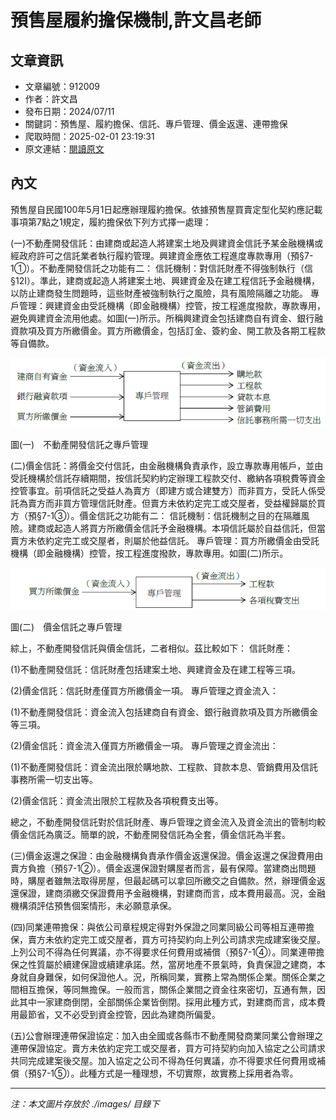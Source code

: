 # 預售屋履約擔保機制,許文昌老師

## 文章資訊
- 文章編號：912009
- 作者：許文昌
- 發布日期：2024/07/11
- 關鍵詞：預售屋、履約擔保、信託、專戶管理、價金返還、連帶擔保
- 爬取時間：2025-02-01 23:19:31
- 原文連結：[閱讀原文](https://real-estate.get.com.tw/Columns/detail.aspx?no=912009)

## 內文


預售屋自民國100年5月1日起應辦理履約擔保。依據預售屋買賣定型化契約應記載事項第7點之1規定，履約擔保依下列方式擇一處理：


(一)不動產開發信託：由建商或起造人將建案土地及興建資金信託予某金融機構或經政府許可之信託業者執行履約管理。興建資金應依工程進度專款專用（預§7-1①）。不動產開發信託之功能有二：
信託機制：對信託財產不得強制執行（信§12I）。準此，建商或起造人將建案土地、興建資金及在建工程信託予金融機構，以防止建商發生問題時，這些財產被強制執行之風險，具有風險隔離之功能。
專戶管理：興建資金由受託機構（即金融機構）控管，按工程進度撥款，專款專用，避免興建資金流用他處。如圖(一)所示。所稱興建資金包括建商自有資金、銀行融資款項及買方所繳價金。買方所繳價金，包括訂金、簽約金、開工款及各期工程款等自備款。



![圖片](./images/912009_7d2ad624eb6673c98ce1d08c675a7900.png)



圖(一)　不動產開發信託之專戶管理


(二)價金信託：將價金交付信託，由金融機構負責承作，設立專款專用帳戶，並由受託機構於信託存續期間，按信託契約約定辦理工程款交付、繳納各項稅費等資金控管事宜。前項信託之受益人為賣方（即建方或合建雙方）而非買方，受託人係受託為賣方而非買方管理信託財產。但賣方未依約定完工或交屋者，受益權歸屬於買方（預§7-1③）。價金信託之功能有二：
信託機制：信託機制之目的在隔離風險。建商或起造人將買方所繳價金信託予金融機構。本項信託屬於自益信託，但當賣方未依約定完工或交屋者，則屬於他益信託。
專戶管理：買方所繳價金由受託機構（即金融機構）控管，按工程進度撥款，專款專用。如圖(二)所示。



![圖片](./images/912009_6d337b32dd3e8956afa9bf5fa2e6144a.png)



圖(二)　價金信託之專戶管理


綜上，不動產開發信託與價金信託，二者相似。茲比較如下：
信託財產：


(1)不動產開發信託：信託財產包括建案土地、興建資金及在建工程等三項。


(2)價金信託：信託財產僅買方所繳價金一項。
專戶管理之資金流入：


(1)不動產開發信託：資金流入包括建商自有資金、銀行融資款項及買方所繳價金等三項。


(2)價金信託：資金流入僅買方所繳價金一項。
專戶管理之資金流出：


(1)不動產開發信託：資金流出限於購地款、工程款、貸款本息、管銷費用及信託事務所需一切支出等。


(2)價金信託：資金流出限於工程款及各項稅費支出等。


總之，不動產開發信託對於信託財產、專戶管理之資金流入及資金流出的管制均較價金信託為廣泛。簡單的說，不動產開發信託為全套，價金信託為半套。


(三)價金返還之保證：由金融機構負責承作價金返還保證。價金返還之保證費用由賣方負擔（預§7-1②）。價金返還保證對購屋者而言，最有保障。當建商出問題時，購屋者雖無法取得房屋，但最起碼可以拿回所繳交之自備款。然，辦理價金返還保證，建商須繳交保證費用予金融機構，對建商而言，成本費用最高。況，金融機構須評估預售個案情形，未必願意承保。


(四)同業連帶擔保：與依公司章程規定得對外保證之同業同級公司等相互連帶擔保，賣方未依約定完工或交屋者，買方可持契約向上列公司請求完成建案後交屋。上列公司不得為任何異議，亦不得要求任何費用或補償（預§7-1④）。同業連帶擔保之性質屬於續建保證或續建承諾。然，當房地產不景氣時，負責保證之建商，本身就自身難保，如何保證他人。況，所稱同業，實務上常為關係企業。關係企業之間相互擔保，等同無擔保。一般而言，關係企業間之資金往來密切，互通有無，因此其中一家建商倒閉，全部關係企業皆倒閉。採用此種方式，對建商而言，成本費用最節省，又不必受到資金控管，因此為建商所偏愛。


(五)公會辦理連帶保證協定：加入由全國或各縣市不動產開發商業同業公會辦理之連帶保證協定。賣方未依約定完工或交屋者，買方可持契約向加入協定之公司請求共同完成建案後交屋。加入協定之公司不得為任何異議，亦不得要求任何費用或補償（預§7-1⑤）。此種方式是一種理想，不切實際，故實務上採用者為零。

---
*注：本文圖片存放於 ./images/ 目錄下*
